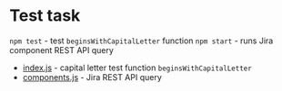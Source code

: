 # Test task

`npm test` - test `beginsWithCapitalLetter` function
`npm start` - runs Jira component REST API query

- [index.js](index.js) - capital letter test function `beginsWithCapitalLetter`
- [components.js](components.js) - Jira REST API query